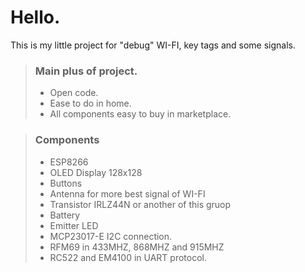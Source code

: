 # Hello.

This is my little project for "debug" WI-FI, key tags and some signals.

> ### Main plus of project.
>
>  - Open code.
>  - Ease to do in home.
>  - All components easy to buy in marketplace.
>    

> ### Components
>
> - ESP8266
> - OLED Display 128x128
> - Buttons
> - Antenna for more best signal of WI-FI
> - Transistor IRLZ44N or another of this gruop
> - Battery
> - Emitter LED
> - MCP23017-E I2C connection.
> - RFM69 in 433MHZ, 868MHZ and 915MHZ
> - RC522 and EM4100 in UART protocol.
>
